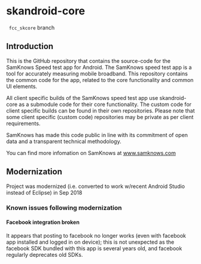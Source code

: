 # skandroid-core
` fcc_skcore` branch

## Introduction
This is the GitHub repository that contains the source-code for the SamKnows Speed test app 
for Android. The SamKnows speed test app is a tool for accurately measuring mobile broadband. 
This repository contains the common code for the app, related to the core functionality and 
common UI elements.

All client specific builds of the SamKnows speed test app use skandroid-core as a submodule 
code for their core functionality. The custom code for client specific builds can be found 
in their own repositories. Please note that some client specific (custom code) repositories 
may be private as per client requirements.

SamKnows has made this code public in line with its commitment of open data and a transparent 
technical methodology.

You can find more infomation on SamKnows at www.samknows.com

## Modernization
Project was modernized (i.e. converted to work w/recent Android Studio instead of Eclipse)
in Sep 2018

### Known issues following modernization

#### Facebook integration broken
It appears that posting to facebook no longer works (even with facebook app installed
and logged in on device); this is not unexpected as the facebook SDK bundled with this
app is several years old, and facebook regularly deprecates old SDKs.
